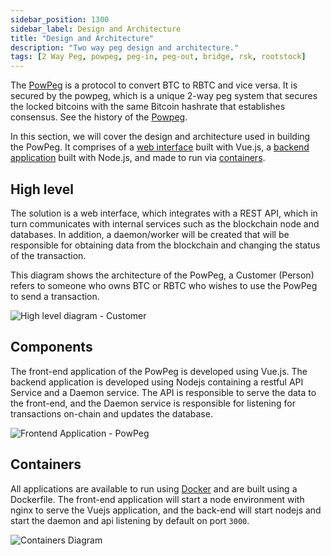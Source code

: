 ```yaml
---
sidebar_position: 1300
sidebar_label: Design and Architecture
title: "Design and Architecture"
description: "Two way peg design and architecture."
tags: [2 Way Peg, powpeg, peg-in, peg-out, bridge, rsk, rootstock]
---
```


The [PowPeg](https://powpeg.rootstock.io/) is a protocol to convert BTC to RBTC and vice versa. It is secured by the powpeg, which is a unique 2-way peg system that secures the locked bitcoins with the same Bitcoin hashrate that establishes consensus. See the history of the [Powpeg](/concepts/powpeg/).

In this section, we will cover the design and architecture used in building the PowPeg. It comprises of a [web interface](#high-level) built with Vue.js, a [backend application](#components) built with Node.js, and made to run via [containers](#containers).

## High level

The solution is a web interface, which integrates with a REST API, which in turn communicates with internal services such as the blockchain node and databases. In addition, a daemon/worker will be created that will be responsible for obtaining data from the blockchain and changing the status of the transaction.

This diagram shows the architecture of the PowPeg, a Customer (Person) refers to someone who owns BTC or RBTC who wishes to use the PowPeg to send a transaction.

![High level diagram - Customer](/img/resources/powpeg/57-high-level-diagram.png)

## Components

The front-end application of the PowPeg is developed using Vue.js. The backend application is developed using Nodejs containing a restful API Service and a Daemon service. The API is responsible to serve the data to the front-end, and the Daemon service is responsible for listening for transactions on-chain and updates the database.

![Frontend Application - PowPeg](/img/resources/powpeg/58-frontend-application-diagram.png)

## Containers

All applications are available to run using [Docker](https://www.docker.com/) and are built using a Dockerfile. The front-end application will start a node environment with nginx to serve the Vuejs application, and the back-end will start nodejs and start the daemon and api listening by default on port `3000`.

![Containers Diagram](/img/resources/powpeg/59-containers-diagram.png)